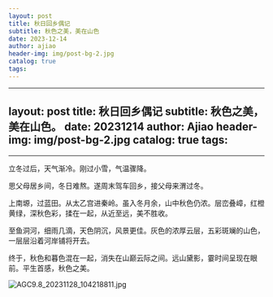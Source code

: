 ```yaml
---
layout: post
title: 秋日回乡偶记
subtitle: 秋色之美，美在山色
date: 2023-12-14
author: ajiao
header-img: img/post-bg-2.jpg
catalog: true
tags:
---
```

---
layout: post
title: 秋日回乡偶记
subtitle: 秋色之美，美在山色。
date: 20231214
author: Ajiao
header-img: img/post-bg-2.jpg
catalog: true
tags:
  - 
---

立冬过后，天气渐冷。刚过小雪，气温骤降。

思父母居乡间，冬日难熬。遂周末驾车回乡，接父母来渭过冬。

上南塬，过蓝田。从太乙宫进秦岭。虽入冬月余，山中秋色仍浓。层峦叠嶂，红橙黄绿，深秋色彩，揉在一起，从近至远，美不胜收。

至鱼洞河，细雨几滴，天色阴沉，风景更佳。灰色的浓厚云层，五彩斑斓的山色，一层层沿着河岸铺将开去。

终于，秋色和暮色混在一起，消失在山巅云际之间。远山黛影，霎时间呈现在眼前。平生首感，秋色之美。

![AGC9.8_20231128_104218811.jpg](https://cdn.jsdelivr.net/gh/iajiao/picx-images-hosting@master/笔记本/IMG_20231203_220751.xbstmxqeacg.jpg)

